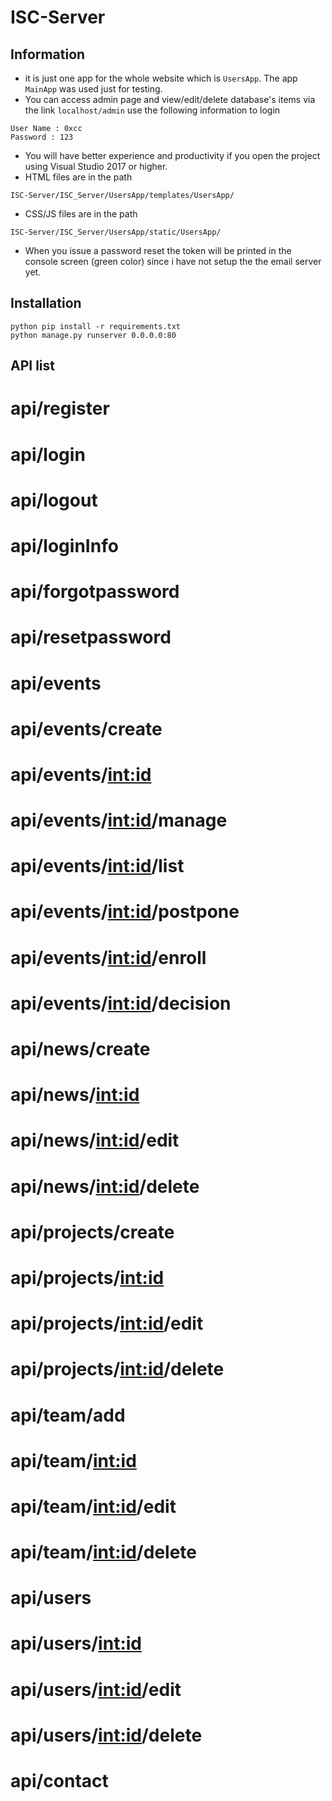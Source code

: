 # ISC-Server

## Information

- it is just one app for the whole website which is `UsersApp`. The app `MainApp` was used just for testing.
- You can access admin page and view/edit/delete database's items via the link `localhost/admin`
use the following information to login
```
User Name : 0xcc
Password : 123
```
- You will have better experience and productivity if you open the project using Visual Studio 2017 or higher.
- HTML files are in the path 
```
ISC-Server/ISC_Server/UsersApp/templates/UsersApp/
```

- CSS/JS files are in the path 
```
ISC-Server/ISC_Server/UsersApp/static/UsersApp/
```
- When you issue a password reset the token will be printed in the console screen (green color) since i have not setup the the email server yet.

## Installation

```
python pip install -r requirements.txt
python manage.py runserver 0.0.0.0:80
```

## API list

# api/register
# api/login
# api/logout
# api/loginInfo
# api/forgotpassword
# api/resetpassword
# api/events
# api/events/create
# api/events/<int:id>
# api/events/<int:id>/manage
# api/events/<int:id>/list
# api/events/<int:id>/postpone
# api/events/<int:id>/enroll
# api/events/<int:id>/decision
# api/news/create
# api/news/<int:id>
# api/news/<int:id>/edit
# api/news/<int:id>/delete
# api/projects/create
# api/projects/<int:id>
# api/projects/<int:id>/edit
# api/projects/<int:id>/delete
# api/team/add
# api/team/<int:id>
# api/team/<int:id>/edit
# api/team/<int:id>/delete
# api/users
# api/users/<int:id>
# api/users/<int:id>/edit
# api/users/<int:id>/delete
# api/contact


